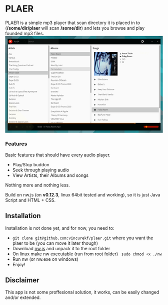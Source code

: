 # PLAER
PLAER is a simple mp3 player that scan directory it is placed in to (**/some/dir/plaer** will scan **/some/dir**) and lets you browse and play founded mp3 files.
![Native-like Framework](screenshot.png)

### Features
Basic features that should have every audio player.
- Play/Stop buddon
- Seek through playing audio
- View Artists, their Albums and songs

Nothing more and nothing less.

Build on nw.js (on **v0.12.3**, linux 64bit tested and working), so it is just Java Script and HTML + CSS.

## Installation
Installation is not done yet, and for now, you need to:
- ```git clone git@github.com:vincurekf/plaer.git``` where you want the plaer to be (you can move it later though)
- Download [nw.js](https://github.com/nwjs/nw.js#downloads) and unpack it to the root folder
- On linux make nw executable (run from root folder) ``` sudo chmod +x ./nw```
- Run nw (or nw.exe on windows)
- Enjoy!

## Disclaimer
This app is not some proffesional solution, it works, can be easily changed and/or extended.

